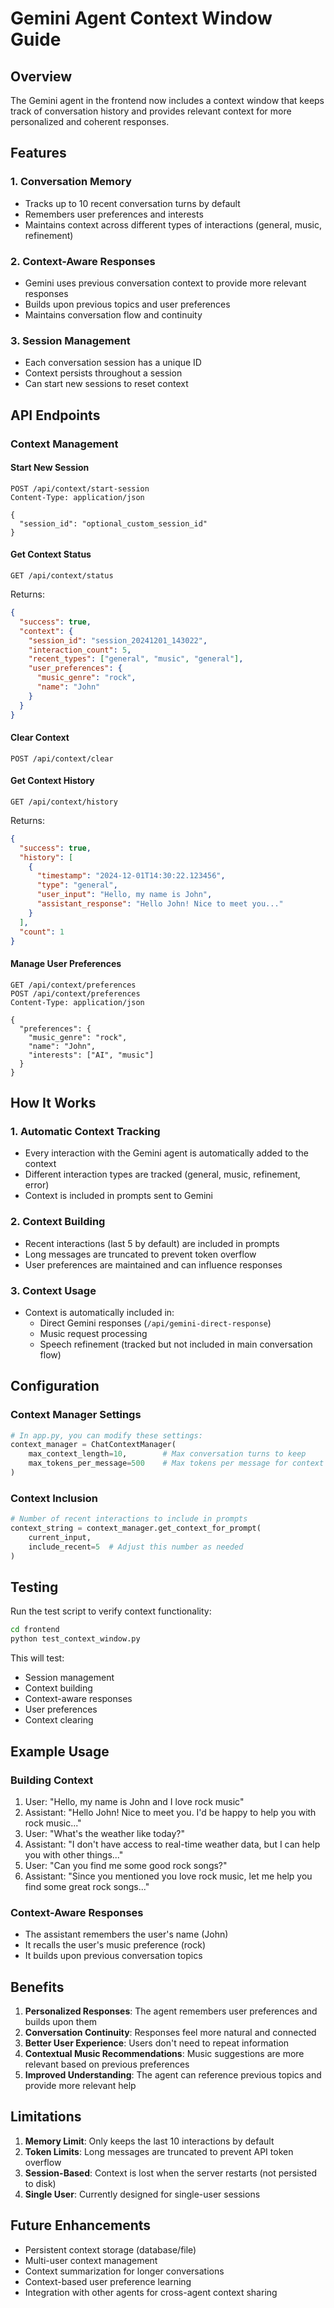 # Gemini Agent Context Window Guide

## Overview

The Gemini agent in the frontend now includes a context window that keeps track of conversation history and provides relevant context for more personalized and coherent responses.

## Features

### 1. Conversation Memory
- Tracks up to 10 recent conversation turns by default
- Remembers user preferences and interests
- Maintains context across different types of interactions (general, music, refinement)

### 2. Context-Aware Responses
- Gemini uses previous conversation context to provide more relevant responses
- Builds upon previous topics and user preferences
- Maintains conversation flow and continuity

### 3. Session Management
- Each conversation session has a unique ID
- Context persists throughout a session
- Can start new sessions to reset context

## API Endpoints

### Context Management

#### Start New Session
```http
POST /api/context/start-session
Content-Type: application/json

{
  "session_id": "optional_custom_session_id"
}
```

#### Get Context Status
```http
GET /api/context/status
```

Returns:
```json
{
  "success": true,
  "context": {
    "session_id": "session_20241201_143022",
    "interaction_count": 5,
    "recent_types": ["general", "music", "general"],
    "user_preferences": {
      "music_genre": "rock",
      "name": "John"
    }
  }
}
```

#### Clear Context
```http
POST /api/context/clear
```

#### Get Context History
```http
GET /api/context/history
```

Returns:
```json
{
  "success": true,
  "history": [
    {
      "timestamp": "2024-12-01T14:30:22.123456",
      "type": "general",
      "user_input": "Hello, my name is John",
      "assistant_response": "Hello John! Nice to meet you..."
    }
  ],
  "count": 1
}
```

#### Manage User Preferences
```http
GET /api/context/preferences
POST /api/context/preferences
Content-Type: application/json

{
  "preferences": {
    "music_genre": "rock",
    "name": "John",
    "interests": ["AI", "music"]
  }
}
```

## How It Works

### 1. Automatic Context Tracking
- Every interaction with the Gemini agent is automatically added to the context
- Different interaction types are tracked (general, music, refinement, error)
- Context is included in prompts sent to Gemini

### 2. Context Building
- Recent interactions (last 5 by default) are included in prompts
- Long messages are truncated to prevent token overflow
- User preferences are maintained and can influence responses

### 3. Context Usage
- Context is automatically included in:
  - Direct Gemini responses (`/api/gemini-direct-response`)
  - Music request processing
  - Speech refinement (tracked but not included in main conversation flow)

## Configuration

### Context Manager Settings
```python
# In app.py, you can modify these settings:
context_manager = ChatContextManager(
    max_context_length=10,        # Max conversation turns to keep
    max_tokens_per_message=500    # Max tokens per message for context
)
```

### Context Inclusion
```python
# Number of recent interactions to include in prompts
context_string = context_manager.get_context_for_prompt(
    current_input, 
    include_recent=5  # Adjust this number as needed
)
```

## Testing

Run the test script to verify context functionality:

```bash
cd frontend
python test_context_window.py
```

This will test:
- Session management
- Context building
- Context-aware responses
- User preferences
- Context clearing

## Example Usage

### Building Context
1. User: "Hello, my name is John and I love rock music"
2. Assistant: "Hello John! Nice to meet you. I'd be happy to help you with rock music..."
3. User: "What's the weather like today?"
4. Assistant: "I don't have access to real-time weather data, but I can help you with other things..."
5. User: "Can you find me some good rock songs?"
6. Assistant: "Since you mentioned you love rock music, let me help you find some great rock songs..."

### Context-Aware Responses
- The assistant remembers the user's name (John)
- It recalls the user's music preference (rock)
- It builds upon previous conversation topics

## Benefits

1. **Personalized Responses**: The agent remembers user preferences and builds upon them
2. **Conversation Continuity**: Responses feel more natural and connected
3. **Better User Experience**: Users don't need to repeat information
4. **Contextual Music Recommendations**: Music suggestions are more relevant based on previous preferences
5. **Improved Understanding**: The agent can reference previous topics and provide more relevant help

## Limitations

1. **Memory Limit**: Only keeps the last 10 interactions by default
2. **Token Limits**: Long messages are truncated to prevent API token overflow
3. **Session-Based**: Context is lost when the server restarts (not persisted to disk)
4. **Single User**: Currently designed for single-user sessions

## Future Enhancements

- Persistent context storage (database/file)
- Multi-user context management
- Context summarization for longer conversations
- Context-based user preference learning
- Integration with other agents for cross-agent context sharing
